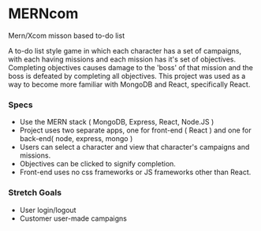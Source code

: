 # MERNcom
Mern/Xcom misson based to-do list

A to-do list style game in which each character has a set of campaigns, with each having missions and each mission has it's set of objectives. Completing objectives causes damage to the 'boss' of that mission and the boss is defeated by completing all objectives. This project was used as a way to become more familiar with MongoDB and React, specifically React.

### Specs
* Use the MERN stack ( MongoDB, Express, React, Node.JS )
* Project uses two separate apps, one for front-end ( React ) and one for back-end( node, express, mongo )
* Users can select a character and view that character's campaigns and missions.
* Objectives can be clicked to signify completion.
* Front-end uses no css frameworks or JS frameworks other than React.

### Stretch Goals
* User login/logout
* Customer user-made campaigns
